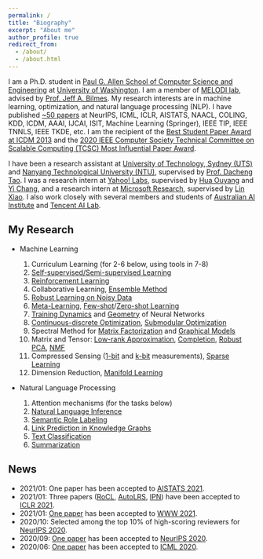 ```yaml
---
permalink: /
title: "Biography"
excerpt: "About me"
author_profile: true
redirect_from: 
  - /about/
  - /about.html
---
```

I am a Ph.D. student in [Paul G. Allen School of Computer Science and Engineering](https://www.cs.washington.edu/) at [University of Washington](https://www.washington.edu/). I am a member of [MELODI lab](https://melodi.ece.uw.edu/), advised by [Prof. Jeff A. Bilmes](https://people.ece.uw.edu/bilmes/p/pgs/index.html). My research interests are in machine learning, optimization, and natural language processing (NLP). I have published [~50 papers](https://scholar.google.com/citations?user=OKvgizMAAAAJ&hl=en) at NeurIPS, ICML, ICLR, AISTATS, NAACL, COLING, KDD, ICDM, AAAI, IJCAI, ISIT, Machine Learning (Springer), IEEE TIP, IEEE TNNLS, IEEE TKDE, etc. I am the recipient of the [Best Student Paper Award at ICDM 2013](https://tianyizhou.files.wordpress.com/2010/08/dca-paper.pdf) and the [2020 IEEE Computer Society Technical Committee on Scalable Computing (TCSC) Most Influential Paper Award](http://www.icml-2011.org/papers/41_icmlpaper.pdf).

I have been a research assistant at [University of Technology, Sydney (UTS)](https://www.uts.edu.au/) and [Nanyang Technological University (NTU)](https://www.ntu.edu.sg/Pages/home.aspx), supervised by [Prof. Dacheng Tao](https://www.sydney.edu.au/engineering/about/our-people/academic-staff/dacheng-tao.html). I was a research intern at [Yahoo! Labs](https://research.yahoo.com/), supervised by [Hua Ouyang](https://www.linkedin.com/in/hua-ouyang-5869b851) and [Yi Chang](http://www.yichang-cs.com/), and a research intern at [Microsoft Research](https://www.microsoft.com/en-us/research/), supervised by [Lin Xiao](https://linxiaolx.github.io/). I also work closely with several members and students of [Australian AI Institute](https://www.uts.edu.au/research-and-teaching/our-research/australian-artificial-intelligence-institute) and [Tencent AI Lab](https://ai.tencent.com/ailab/en/index).
<!-- My collaborators also include members from [Chengqi Zhang](https://profiles.uts.edu.au/Chengqi.Zhang) and [Guodong Long](https://profiles.uts.edu.au/Guodong.Long)'s groups in [Australian AI Institute](https://www.uts.edu.au/research-and-teaching/our-research/australian-artificial-intelligence-institute) at University of Technology, Sydney, and [Meng Fang](https://mengf1.github.io/) at Tencent AI Lab. -->

My Research
------
* Machine Learning
  1. Curriculum Learning (for 2-6 below, using tools in 7-8)
  1. [Self-supervised/Semi-supervised Learning](http://proceedings.mlr.press/v119/zhou20d/zhou20d.pdf)
  1. [Reinforcement Learning](https://papers.nips.cc/paper/2019/file/83715fd4755b33f9c3958e1a9ee221e1-Paper.pdf) 
  1. Collaborative Learning, [Ensemble Method](https://papers.nips.cc/paper/7831-diverse-ensemble-evolution-curriculum-data-model-marriage.pdf)
  1. [Robust Learning on Noisy Data](https://openreview.net/pdf?id=lmTWnm3coJJ)
  1. [Meta-Learning](https://papers.nips.cc/paper/2019/file/83715fd4755b33f9c3958e1a9ee221e1-Paper.pdf), [Few-shot](https://www.ijcai.org/Proceedings/2019/0418.pdf)/[Zero-shot Learning](https://openreview.net/pdf?id=-mWcQVLPSPy)
  1. [Training Dynamics](https://proceedings.neurips.cc/paper/2020/file/62000dee5a05a6a71de3a6127a68778a-Paper.pdf) and [Geometry](http://proceedings.mlr.press/v97/wang19q/wang19q.pdf) of Neural Networks
  1. [Continuous-discrete Optimization](https://openreview.net/pdf?id=BywyFQlAW), [Submodular Optimization](http://proceedings.mlr.press/v54/zhou17a/zhou17a.pdf)
  1. Spectral Method for [Matrix Factorization](https://tianyizhou.files.wordpress.com/2010/08/dca-paper.pdf) and [Graphical Models](https://arxiv.org/pdf/1406.5752.pdf)
  1. Matrix and Tensor: [Low-rank Approximation](https://tianyizhou.files.wordpress.com/2010/08/brpisit.pdf), [Completion](http://proceedings.mlr.press/v31/zhou13b.pdf), [Robust PCA](http://www.icml-2011.org/papers/41_icmlpaper.pdf), [NMF](https://tianyizhou.files.wordpress.com/2010/08/dca-paper.pdf)
  1. Compressed Sensing ([1-bit](https://tianyizhou.files.wordpress.com/2010/08/hcsisit5pages.pdf) and [k-bit](https://tianyizhou.files.wordpress.com/2010/08/kbithcs.pdf) measurements), [Sparse Learning](https://tianyizhou.files.wordpress.com/2010/08/ds.pdf)
  1. Dimension Reduction, [Manifold Learning](http://arxiv.org/PS_cache/arxiv/pdf/1007/1007.3564v3.pdf)
  <!-- 1. [Multi-label Learning](https://tianyizhou.files.wordpress.com/2011/12/cl.pdf) -->

* Natural Language Processing
  1. Attention mechanisms (for the tasks below)
  1. [Natural Language Inference](https://arxiv.org/pdf/1709.04696.pdf)
  1. [Semantic Role Labeling](https://www.aclweb.org/anthology/N19-1127.pdf)
  1. [Link Prediction in Knowledge Graphs](https://arxiv.org/pdf/2004.14781.pdf)
  1. [Text Classification](https://openreview.net/pdf?id=H1cWzoxA-)
  1. [Summarization](https://arxiv.org/pdf/2002.07338.pdf)

News
------
* 2021/01: One paper has been accepted to [AISTATS 2021](https://aistats.org/aistats2021/).
* 2021/01: Three papers ([RoCL](https://openreview.net/pdf?id=lmTWnm3coJJ), [AutoLRS](https://openreview.net/pdf?id=SlrqM9_lyju), [IPN](https://openreview.net/pdf?id=-mWcQVLPSPy)) have been accepted to [ICLR 2021](https://iclr.cc/).
* 2021/01: [One paper](https://arxiv.org/pdf/2004.14781.pdf) has been accepted to [WWW 2021](https://www2021.thewebconf.org/).
* 2020/10: Selected among the top 10% of high-scoring reviewers for [NeurIPS 2020](https://nips.cc/).
* 2020/09: [One paper](https://proceedings.neurips.cc/paper/2020/file/62000dee5a05a6a71de3a6127a68778a-Paper.pdf) has been accepted to [NeurIPS 2020](https://nips.cc/).
* 2020/06: [One paper](http://proceedings.mlr.press/v119/zhou20d/zhou20d.pdf) has been accepted to [ICML 2020](https://icml.cc/Conferences/2020).

<br />
<script type="text/javascript" id="clstr_globe" src="//clustrmaps.com/globe.js?d=yS55EhS2ol9nZNevQxAHb2-_nUUI3Opt9QjGnAYIFrg" size="1"></script>
<br />

<!-- Getting started
======
1. Register a GitHub account if you don't have one and confirm your e-mail (required!)
1. Fork [this repository](https://github.com/academicpages/academicpages.github.io) by clicking the "fork" button in the top right. 
1. Go to the repository's settings (rightmost item in the tabs that start with "Code", should be below "Unwatch"). Rename the repository "[your GitHub username].github.io", which will also be your website's URL.
1. Set site-wide configuration and create content & metadata (see below -- also see [this set of diffs](http://archive.is/3TPas) showing what files were changed to set up [an example site](https://getorg-testacct.github.io) for a user with the username "getorg-testacct")
1. Upload any files (like PDFs, .zip files, etc.) to the files/ directory. They will appear at https://[your GitHub username].github.io/files/example.pdf.  
1. Check status by going to the repository settings, in the "GitHub pages" section

Site-wide configuration
------
The main configuration file for the site is in the base directory in [_config.yml](https://github.com/academicpages/academicpages.github.io/blob/master/_config.yml), which defines the content in the sidebars and other site-wide features. You will need to replace the default variables with ones about yourself and your site's github repository. The configuration file for the top menu is in [_data/navigation.yml](https://github.com/academicpages/academicpages.github.io/blob/master/_data/navigation.yml). For example, if you don't have a portfolio or blog posts, you can remove those items from that navigation.yml file to remove them from the header. 

Create content & metadata
------
For site content, there is one markdown file for each type of content, which are stored in directories like _publications, _talks, _posts, _teaching, or _pages. For example, each talk is a markdown file in the [_talks directory](https://github.com/academicpages/academicpages.github.io/tree/master/_talks). At the top of each markdown file is structured data in YAML about the talk, which the theme will parse to do lots of cool stuff. The same structured data about a talk is used to generate the list of talks on the [Talks page](https://academicpages.github.io/talks), each [individual page](https://academicpages.github.io/talks/2012-03-01-talk-1) for specific talks, the talks section for the [CV page](https://academicpages.github.io/cv), and the [map of places you've given a talk](https://academicpages.github.io/talkmap.html) (if you run this [python file](https://github.com/academicpages/academicpages.github.io/blob/master/talkmap.py) or [Jupyter notebook](https://github.com/academicpages/academicpages.github.io/blob/master/talkmap.ipynb), which creates the HTML for the map based on the contents of the _talks directory).

**Markdown generator**

I have also created [a set of Jupyter notebooks](https://github.com/academicpages/academicpages.github.io/tree/master/markdown_generator
) that converts a CSV containing structured data about talks or presentations into individual markdown files that will be properly formatted for the academicpages template. The sample CSVs in that directory are the ones I used to create my own personal website at stuartgeiger.com. My usual workflow is that I keep a spreadsheet of my publications and talks, then run the code in these notebooks to generate the markdown files, then commit and push them to the GitHub repository.

How to edit your site's GitHub repository
------
Many people use a git client to create files on their local computer and then push them to GitHub's servers. If you are not familiar with git, you can directly edit these configuration and markdown files directly in the github.com interface. Navigate to a file (like [this one](https://github.com/academicpages/academicpages.github.io/blob/master/_talks/2012-03-01-talk-1.md) and click the pencil icon in the top right of the content preview (to the right of the "Raw | Blame | History" buttons). You can delete a file by clicking the trashcan icon to the right of the pencil icon. You can also create new files or upload files by navigating to a directory and clicking the "Create new file" or "Upload files" buttons. 

Example: editing a markdown file for a talk
![Editing a markdown file for a talk](/images/editing-talk.png)

For more info
------
More info about configuring academicpages can be found in [the guide](https://academicpages.github.io/markdown/). The [guides for the Minimal Mistakes theme](https://mmistakes.github.io/minimal-mistakes/docs/configuration/) (which this theme was forked from) might also be helpful.
 -->